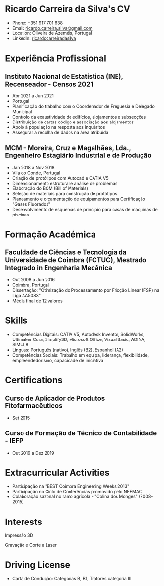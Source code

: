 # Ricardo Carreira da Silva's CV

- Phone: +351 917 701 638
- Email: [ricardo.carreira.silva@gmail.com](mailto:ricardo.carreira.silva@gmail.com)
- Location: Oliveira de Azeméis, Portugal
- LinkedIn: [ricardocarreiradasilva](https://linkedin.com/in/ricardocarreiradasilva)


# Experiência Profissional

## Instituto Nacional de Estatística (INE), Recenseador - Censos 2021

- Abr 2021 a Jun 2021
- Portugal
- Planificação do trabalho com o Coordenador de Freguesia e Delegado Municipal
- Controlo da exaustividade de edifícios, alojamentos e subsecções
- Distribuição de cartas código e associação aos alojamentos
- Apoio à população na resposta aos inquéritos
- Assegurar a recolha de dados na área atribuída

## MCM - Moreira, Cruz e Magalhães, Lda., Engenheiro Estagiário Industrial e de Produção

- Jan 2018 a Nov 2018
- Vila do Conde, Portugal
- Criação de protótipos com Autocad e CATIA V5
- Dimensionamento estrutural e análise de problemas
- Elaboração do BOM (Bill of Materials)
- Seleção de materiais para construção de protótipos
- Planeamento e orçamentação de equipamentos para Certificação "Gases Fluorados"
- Desenvolvimento de esquemas de princípio para casas de máquinas de piscinas

# Formação Académica

## Faculdade de Ciências e Tecnologia da Universidade de Coimbra (FCTUC), Mestrado Integrado in Engenharia Mecânica

- Out 2008 a Jun 2016
- Coimbra, Portugal
- Dissertação: "Otimização do Processamento por Fricção Linear (FSP) na Liga AA5083"
- Média final de 12 valores

# Skills

- Competências Digitais: CATIA V5, Autodesk Inventor, SolidWorks, Ultimaker Cura, Simplify3D, Microsoft Office, Visual Basic, ADINA, SIMUL8
- Línguas: Português (nativo), Inglês (B2), Espanhol (A2)
- Competências Sociais: Trabalho em equipa, liderança, flexibilidade, empreendedorismo, capacidade de iniciativa
# Certifications

## Curso de Aplicador de Produtos Fitofarmacêuticos

- Set 2015

## Curso de Formação de Técnico de Contabilidade - IEFP

- Out 2019 a Dez 2019

# Extracurricular Activities

- Participação na "BEST Coimbra Engineering Weeks 2013"
- Participação no Ciclo de Conferências promovido pelo NEEMAC
- Colaboração sazonal no ramo agrícola - "Colina dos Monges" (2008-2015)
# Interests

Impressão 3D

Gravação e Corte a Laser

# Driving License

- Carta de Condução: Categorias B, B1, Tratores categoria III

